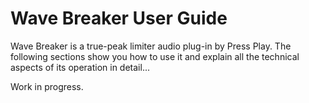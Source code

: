 # Wave Breaker User Guide

Wave Breaker is a true-peak limiter audio plug-in by Press Play. The following sections show you how to use it and explain all the technical aspects of its operation in detail...

Work in progress.
